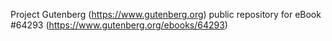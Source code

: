 Project Gutenberg (https://www.gutenberg.org) public repository for
eBook #64293 (https://www.gutenberg.org/ebooks/64293)
